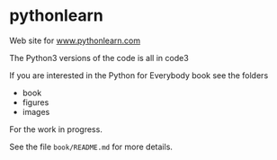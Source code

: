 # pythonlearn

Web site for www.pythonlearn.com

The Python3 versions of the code is all in code3

If you are interested in the Python for Everybody book
see the folders

* book
* figures
* images

For the work in progress.

See the file `book/README.md` for more details.
